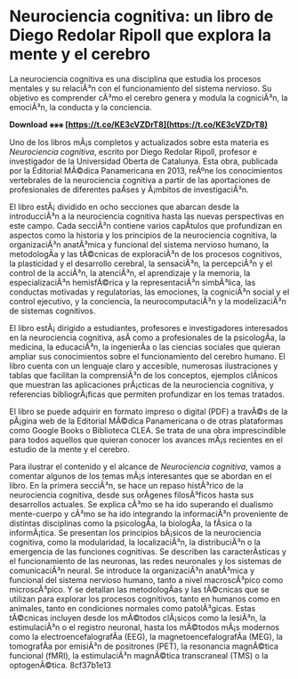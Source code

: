 # Neurociencia cognitiva: un libro de Diego Redolar Ripoll que explora la mente y el cerebro
 
La neurociencia cognitiva es una disciplina que estudia los procesos mentales y su relaciÃ³n con el funcionamiento del sistema nervioso. Su objetivo es comprender cÃ³mo el cerebro genera y modula la cogniciÃ³n, la emociÃ³n, la conducta y la conciencia.
 
**Download ⚹⚹⚹ [https://t.co/KE3cVZDrT8](https://t.co/KE3cVZDrT8)**


 
Uno de los libros mÃ¡s completos y actualizados sobre esta materia es *Neurociencia cognitiva*, escrito por Diego Redolar Ripoll, profesor e investigador de la Universidad Oberta de Catalunya. Esta obra, publicada por la Editorial MÃ©dica Panamericana en 2013, reÃºne los conocimientos vertebrales de la neurociencia cognitiva a partir de las aportaciones de profesionales de diferentes paÃ­ses y Ã¡mbitos de investigaciÃ³n.
 
El libro estÃ¡ dividido en ocho secciones que abarcan desde la introducciÃ³n a la neurociencia cognitiva hasta las nuevas perspectivas en este campo. Cada secciÃ³n contiene varios capÃ­tulos que profundizan en aspectos como la historia y los principios de la neurociencia cognitiva, la organizaciÃ³n anatÃ³mica y funcional del sistema nervioso humano, la metodologÃ­a y las tÃ©cnicas de exploraciÃ³n de los procesos cognitivos, la plasticidad y el desarrollo cerebral, la sensaciÃ³n, la percepciÃ³n y el control de la acciÃ³n, la atenciÃ³n, el aprendizaje y la memoria, la especializaciÃ³n hemisfÃ©rica y la representaciÃ³n simbÃ³lica, las conductas motivadas y regulatorias, las emociones, la cogniciÃ³n social y el control ejecutivo, y la conciencia, la neurocomputaciÃ³n y la modelizaciÃ³n de sistemas cognitivos.
 
El libro estÃ¡ dirigido a estudiantes, profesores e investigadores interesados en la neurociencia cognitiva, asÃ­ como a profesionales de la psicologÃ­a, la medicina, la educaciÃ³n, la ingenierÃ­a o las ciencias sociales que quieran ampliar sus conocimientos sobre el funcionamiento del cerebro humano. El libro cuenta con un lenguaje claro y accesible, numerosas ilustraciones y tablas que facilitan la comprensiÃ³n de los conceptos, ejemplos clÃ­nicos que muestran las aplicaciones prÃ¡cticas de la neurociencia cognitiva, y referencias bibliogrÃ¡ficas que permiten profundizar en los temas tratados.
 
El libro se puede adquirir en formato impreso o digital (PDF) a travÃ©s de la pÃ¡gina web de la Editorial MÃ©dica Panamericana o de otras plataformas como Google Books o Biblioteca CLEA. Se trata de una obra imprescindible para todos aquellos que quieran conocer los avances mÃ¡s recientes en el estudio de la mente y el cerebro.
  
Para ilustrar el contenido y el alcance de *Neurociencia cognitiva*, vamos a comentar algunos de los temas mÃ¡s interesantes que se abordan en el libro. En la primera secciÃ³n, se hace un repaso histÃ³rico de la neurociencia cognitiva, desde sus orÃ­genes filosÃ³ficos hasta sus desarrollos actuales. Se explica cÃ³mo se ha ido superando el dualismo mente-cuerpo y cÃ³mo se ha ido integrando la informaciÃ³n proveniente de distintas disciplinas como la psicologÃ­a, la biologÃ­a, la fÃ­sica o la informÃ¡tica. Se presentan los principios bÃ¡sicos de la neurociencia cognitiva, como la modularidad, la localizaciÃ³n, la distribuciÃ³n o la emergencia de las funciones cognitivas. Se describen las caracterÃ­sticas y el funcionamiento de las neuronas, las redes neuronales y los sistemas de comunicaciÃ³n neural. Se introduce la organizaciÃ³n anatÃ³mica y funcional del sistema nervioso humano, tanto a nivel macroscÃ³pico como microscÃ³pico. Y se detallan las metodologÃ­as y las tÃ©cnicas que se utilizan para explorar los procesos cognitivos, tanto en humanos como en animales, tanto en condiciones normales como patolÃ³gicas. Estas tÃ©cnicas incluyen desde los mÃ©todos clÃ¡sicos como la lesiÃ³n, la estimulaciÃ³n o el registro neuronal, hasta los mÃ©todos mÃ¡s modernos como la electroencefalografÃ­a (EEG), la magnetoencefalografÃ­a (MEG), la tomografÃ­a por emisiÃ³n de positrones (PET), la resonancia magnÃ©tica funcional (fMRI), la estimulaciÃ³n magnÃ©tica transcraneal (TMS) o la optogenÃ©tica.
 8cf37b1e13
 
